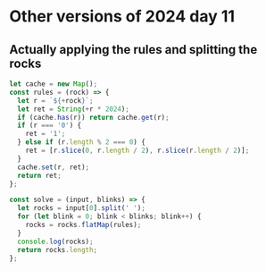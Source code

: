 # Other versions of 2024 day 11

## Actually applying the rules and splitting the rocks

```js
let cache = new Map();
const rules = (rock) => {
  let r = `${+rock}`;
  let ret = String(+r * 2024);
  if (cache.has(r)) return cache.get(r);
  if (r === '0') {
    ret = '1';
  } else if (r.length % 2 === 0) {
    ret = [r.slice(0, r.length / 2), r.slice(r.length / 2)];
  }
  cache.set(r, ret);
  return ret;
};

const solve = (input, blinks) => {
  let rocks = input[0].split(' ');
  for (let blink = 0; blink < blinks; blink++) {
    rocks = rocks.flatMap(rules);
  }
  console.log(rocks);
  return rocks.length;
};
```

